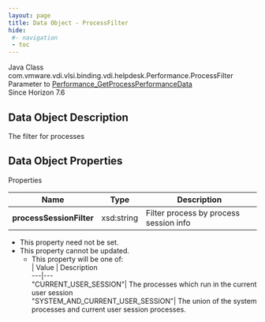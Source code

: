 ```yaml
---
layout: page
title: Data Object - ProcessFilter
hide:
 #- navigation
 - toc
---
```






Java Class
    com.vmware.vdi.vlsi.binding.vdi.helpdesk.Performance.ProcessFilter  
Parameter to
     [Performance_GetProcessPerformanceData](vdi.helpdesk.Performance.md#getProcessPerformanceData)  
Since 
    Horizon 7.6

## Data Object Description 

The filter for processes 

## Data Object Properties

Properties

Name |  Type |  Description   
---|---|---  
**processSessionFilter**|  xsd:string|  Filter process by process session info   


* This property need not be set.
* This property cannot be updated.
  * This property will be one of:  
|  Value |  Description   
---|---  
"CURRENT_USER_SESSION"| The processes which run in the current user session  
"SYSTEM_AND_CURRENT_USER_SESSION"| The union of the system processes and current user session processes.  

  
  
  

  
  

